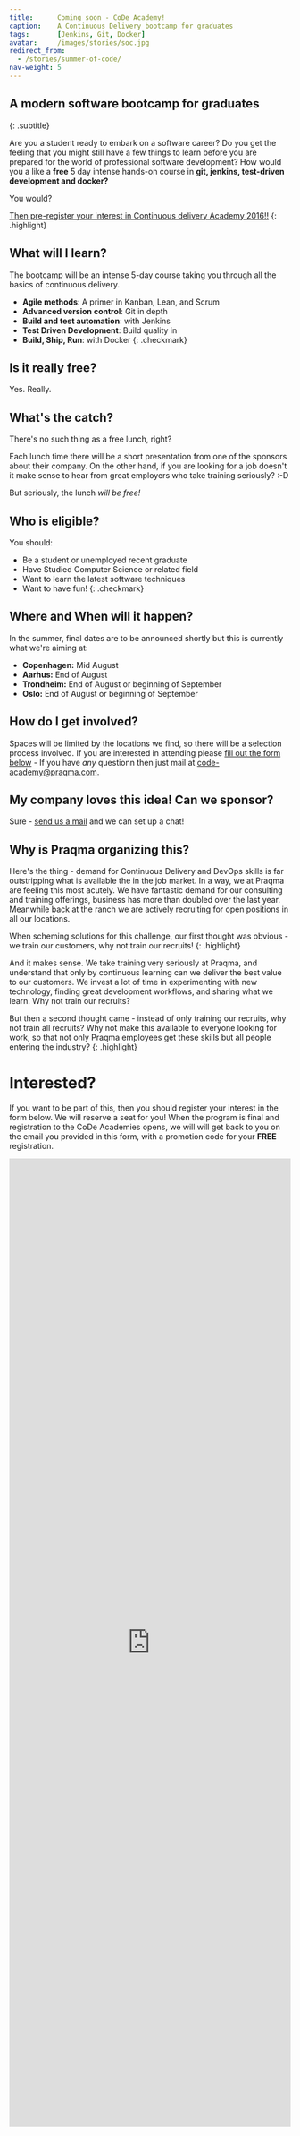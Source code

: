 ```yaml
---
title:      Coming soon - CoDe Academy!
caption:    A Continuous Delivery bootcamp for graduates
tags:       [Jenkins, Git, Docker]
avatar:     /images/stories/soc.jpg
redirect_from:
  - /stories/summer-of-code/
nav-weight: 5
---
```


## A modern software bootcamp for graduates
{: .subtitle}

Are you a student ready to embark on a software career? Do you get the feeling that you might still have a few things to learn before you are prepared for the world of professional software development? How would you a like a __free__  5 day intense hands-on course in __git, jenkins, test-driven development and docker?__
<!--break-->

You would?

[Then pre-register your interest in Continuous delivery Academy 2016!!](#interested)
{: .highlight}


## What will I learn?

The bootcamp will be an intense 5-day course taking you through all the basics of continuous delivery.

* __Agile methods__:  A primer in Kanban, Lean, and Scrum
* __Advanced version control__:  Git in depth
* __Build and test automation__: with Jenkins
* __Test Driven Development__: Build quality in
* __Build, Ship, Run__: with Docker
{: .checkmark}

## Is it really free?

Yes. Really.

## What's the catch?

There's no such thing as a free lunch, right?

Each lunch time there will be a short presentation from one of the sponsors about their company.  On the other hand, if you are looking for a job doesn't it make sense to hear from great employers who take training seriously? :-D

But seriously, the lunch *will be free!*

## Who is eligible?

You should:

* Be a student or unemployed recent graduate
* Have Studied Computer Science or related field
* Want to learn the latest software techniques
* Want to have fun!
{: .checkmark}


## Where and When will it happen?

In the summer, final dates are to be announced shortly but this is currently what we're aiming at:

* __Copenhagen:__ Mid August
* __Aarhus:__ End of August
* __Trondheim:__ End of August or beginning of September
* __Oslo:__ End of August or beginning of September

## How do I get involved?

Spaces will be limited by the locations we find, so there will be a selection process involved. If you are interested in attending please [fill out the form below](#interested) - If you have _any_ questionn then just mail at [code-academy@praqma.com](mailto:code-academy@praqma.com).

## My company loves this idea! Can we sponsor?

Sure - [send us a mail](mailto:code-academy@praqma.com?subject=Please!+We+want+to+know+more+about+sponsoring+CoDe+Academy) and we can set up a chat!

## Why is Praqma organizing this?

Here's the thing - demand for Continuous Delivery and DevOps skills is far outstripping what is available the in the job market.  In a way, we at Praqma are feeling this most acutely.  We have fantastic demand for our consulting and training offerings, business has more than doubled over the last year.  Meanwhile back at the ranch we are actively recruiting for open positions in all our locations.

When scheming solutions for this challenge, our first thought was obvious - we train our customers, why not train our recruits!
{: .highlight}

And it makes sense.  We take training very seriously at Praqma, and understand that only by continuous learning can we deliver the best value to our customers.  We invest a lot of time in experimenting with new technology, finding great development workflows, and sharing what we learn.  Why not train our recruits?

But then a second thought came - instead of only training our recruits, why not train all recruits?  Why not make this available to everyone looking for work, so that not only Praqma employees get these skills but all people entering the industry?
{: .highlight}

# Interested?

If you want to be part of this, then you should register your interest in the form below. We will reserve a seat for you! When the program is final and registration to the CoDe Academies opens, we will will get back to you on the email you provided in this form, with a promotion code for your __FREE__ registration.

<iframe src="https://docs.google.com/forms/d/1_chJOyTrnJV2dTqwfa29OGEeDCgu6zQnU1QEFSjYJX0/viewform?embedded=true" width="100%" height="1730" frameborder="0" marginheight="0" marginwidth="0">Loading...</iframe>
